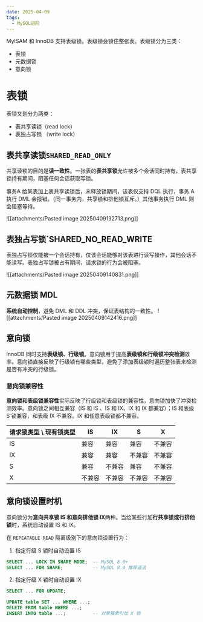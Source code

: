 ```yaml
---
date: 2025-04-09
tags:
  - MySQL进阶
---
```

MyISAM 和 InnoDB 支持表级锁。表级锁会锁住整张表。表级锁分为三类：
- 表锁
- 元数据锁
- 意向锁

# 表锁

表锁又划分为两类：
- 表共享读锁（read lock）
- 表独占写锁 （write lock）

## 表共享读锁`SHARED_READ_ONLY `

共享读锁的目的是**读一致性**。一张表的**表共享锁**允许被多个会话同时持有，表共享锁持有期间，阻塞任何会话获取写锁。

事务A 给某表加上表共享读锁后，未释放锁期间，该表仅支持 DQL 执行，事务 A 执行 DML 会报错。（同一事务内，共享锁和排他锁互斥。）其他事务执行 DML 则会阻塞等待。

![[attachments/Pasted image 20250409132713.png]]

## 表独占写锁`SHARED_NO_READ_WRITE

表独占写锁仅能被一个会话持有，仅该会话能够对该表进行读写操作，其他会话不能读写。表独占写锁被占有期间，请求锁的行为会被阻塞。

![[attachments/Pasted image 20250409140831.png]]

## 元数据锁 MDL

**系统自动控制**，避免 DML 和 DDL 冲突，保证表结构的一致性。
![[attachments/Pasted image 20250409142416.png]]

## 意向锁

InnoDB 同时支持**表级锁、行级锁**。意向锁用于提高**表级锁和行级锁冲突检测**效率。意向锁直接反映了行级锁有哪些类型，避免了添加表级锁时遍历整张表来检测是否有冲突的行级锁。

### 意向锁兼容性

**意向锁和表级锁兼容性**实际反映了行级锁和表级锁的兼容性，意向锁加快了冲突检测效率。意向锁之间相互兼容（IS 和 IS 、IS 和 IX、IX 和 IX 都兼容）；IS 和表级 S 锁兼容，和表级 IX 不兼容。IX 和任意表级锁都不兼容。

| 请求锁类型 \ 现有锁类型 | IS  | IX  | S   | X   |
| ------------- | --- | --- | --- | --- |
| IS            | 兼容  | 兼容  | 兼容  | 不兼容 |
| IX            | 兼容  | 兼容  | 不兼容 | 不兼容 |
| S             | 兼容  | 不兼容 | 兼容  | 不兼容 |
| X             | 不兼容 | 不兼容 | 不兼容 | 不兼容 |

## 意向锁设置时机

意向锁分为**意向共享锁 IS 和意向排他锁 IX**两种。当给某些行加**行共享锁或行排他锁**时，系统自动设置 IS 和 IX。

在 `REPEATABLE READ` 隔离级别下的意向锁设置行为：
1. 指定行级 S 锁时自动设置 IS 
```sql
SELECT ... LOCK IN SHARE MODE;  -- MySQL 8.0+
SELECT ... FOR SHARE;           -- MySQL 8.0 推荐语法
```

2. 指定行级 X 锁时自动设置 IX
```sql
SELECT ... FOR UPDATE;

UPDATE table SET ... WHERE ...;
DELETE FROM table WHERE ...;
INSERT INTO table ...;          -- 对聚簇索引加 X 锁
```